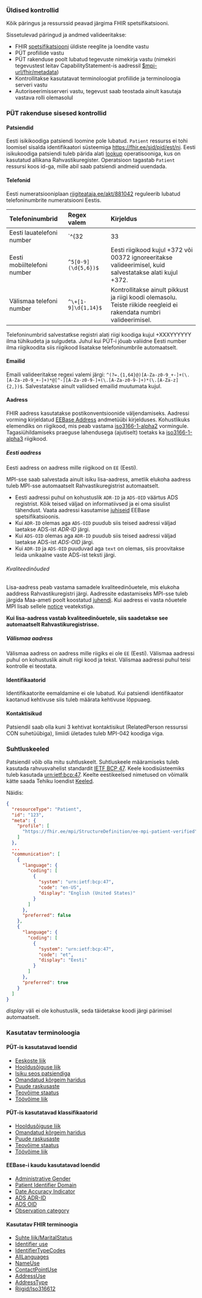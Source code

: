 ### Üldised kontrollid

Kõik päringus ja ressurssid peavad järgima FHIR spetsifikatsiooni.

Sissetulevad päringud ja andmed valideeritakse:

- FHIR [spetsifikatsiooni](http://hl7.org/fhir/documentation.html) üldiste reeglite ja loendite vastu
- PÜT profiilide vastu
- PÜT rakenduse poolt lubatud tegevuste nimekirja vastu (nimekiri tegevustest leitav CapabilityStatement-is aadressil [$mpi-url/fhir/metadata](#))
- Kontrollitakse kasutatavat terminoloogiat profiilide ja terminoloogia serveri vastu
- Autoriseerimisserveri vastu, tegevust saab teostada ainult kasutaja vastava rolli olemasolul

### PÜT rakenduse sisesed kontrollid

#### Patsiendid
Eesti isikikoodiga patsiendi loomine pole lubatud. `Patient` ressurss ei tohi loomisel sisalda identifikaatori süsteemiga https://fhir.ee/sid/pid/est/ni.
Eesti isikukoodiga patsiendi tuleb pärida alati [lookup](operations.html#eesti-isikukoodiga-patsiendi-otsing) operatisooniga, kus on kasutatud allikana Rahvastikuregister.
Operatsioon tagastab `Patient` ressursi koos id-ga, mille abil saab patsiendi andmeid uuendada.

#### Telefonid

Eesti numeratsiooniplaan [riigiteataja.ee/akt/881042](https://www.riigiteataja.ee/akt/881042) reguleerib lubatud telefoninumbrite numeratsiooni Eestis.

| Telefoninumbrid             | Regex valem         | Kirjeldus                                                                                                           |
|:----------------------------|:--------------------|:--------------------------------------------------------------------------------------------------------------------|
| Eesti lauatelefoni number   | `^(32               | 33                                                                                                                  |35|38|39|6[0-9]|7[1-9]|88)(\d{5})$` | Eesti riigikood kujul +372 või 00372 ignoreeritakse valideerimisel, kuid salvestatakse alati kujul +372. |
| Eesti mobiiltelefoni number | `^5[0-9](\d{5,6})$` | Eesti riigikood kujul +372 või 00372 ignoreeritakse valideerimisel, kuid salvestatakse alati kujul +372.            |
| Välismaa telefoni number    | `^\+[1-9]\d{1,14}$` | Kontrollitakse ainult pikkust ja riigi koodi olemasolu. Teiste riikide reegleid ei rakendata numbri valideerimisel. |

Telefoninumbrid salvestatkse registri alati riigi koodiga kujul +XXXYYYYYY ilma tühikudeta ja sulgudeta. Juhul kui PÜT-i jõuab valiidne Eesti number ilma
riigikoodita siis riigikood lisatakse telefoninumbrile automaatselt.

#### Emailid

Emaili valideeritakse regexi valemi järgi:
`^(?=.{1,64}@)[A-Za-z0-9_+-]+(\.[A-Za-z0-9_+-]+)*@[^-][A-Za-z0-9-]+(\.[A-Za-z0-9-]+)*(\.[A-Za-z]{2,})$`.
Salvestatakse ainult valiidsed emailid muutumata kujul.

#### Aadress

FHIR aadress kasutatakse postikonventsioonide väljendamiseks.
Aadressi vorming kirjeldatud [EEBase Address](https://fhir.ee/ig/ee-base/current/site/StructureDefinition-ee-address.html) andmetüübi kirjelduses.
Kohustlikuks elemendiks on riigikood, mis peab vastama [iso3166-1-alpha2](http://hl7.org/fhir/R5/valueset-iso3166-1-2.html) vormingule.
Tagasiühildamiseks praeguse lahendusega (ajutiselt) toetaks ka [iso3166-1-alpha3](http://hl7.org/fhir/R5/valueset-iso3166-1-3.html) riigikood.

##### Eesti aadress
Eesti aadress on aadress mille riigikood on `EE` (Eesti).

MPI-sse saab salvestada ainult isiku lisa-aadress, ametlik elukoha aadress tuleb MPI-sse automaatselt Rahvastikuregistrist automaatselt.

- Eesti aadressi puhul on kohustuslik `ADR-ID` ja `ADS-OID` väärtus ADS registrist. Kõik teised väljad on informatiivsed ja ei oma sisulist tähendust. Vaata aadressi
  kasutamise [juhiseid](https://fhir.ee/ig/ee-base/current/site/StructureDefinition-ee-address.html#notes) EEBase spetsifikatsioonis.
- Kui `ADR-ID` olemas aga `ADS-OID` puudub siis teised aadressi väljad laetakse ADS-ist *ADR-ID* järgi.
- Kui `ADS-OID` olemas aga `ADR-ID` puudub siis teised aadressi väljad laetakse ADS-ist *ADS-OID* järgi.
- Kui `ADR-ID` ja `ADS-OID` puuduvad aga `text` on olemas, siis proovitakse leida unikaalne vaste ADS-ist teksti järgi.

###### Kvaliteedinõuded

Lisa-aadress peab vastama samadele kvaliteedinõuetele, mis elukoha aaddress Rahvastikuregistri järgi.
Aadressite edastamiseks MPI-sse tuleb järgida Maa-ameti poolt koostatud [juhendi](https://geoportaal.maaamet.ee/docs/aadress/RR_elukohtade-ja-lisaaadresside-valiku-juhend.pdf). 
Kui aadress ei vasta nõuetele MPI lisab sellele [notice](https://fhir.ee/ig/ee-base/current/site/StructureDefinition-ee-address-definitions.html#diff_Address.extension:notice) veatekstiga.

**Kui lisa-aadress vastab kvaliteedinõuetele, siis saadetakse see automaatselt Rahvastikuregistrisse.**

##### Välismaa aadress

Välismaa aadress on aadress mille riigiks ei ole `EE` (Eesti).
Välismaa aadressi puhul on kohustuslik ainult riigi kood ja tekst. Välismaa aadressi puhul teisi kontrolle ei teostata.

#### Identifikaatorid

Identifikaatorite eemaldamine ei ole lubatud. Kui patsiendi identifikaator kaotanud kehtivuse siis tuleb määrata kehtivuse lõppuaeg.

#### Kontaktisikud

Patsiendil saab olla kuni 3 kehtivat kontaktisikut (RelatedPerson ressurssi CON suhetüübiga), limiidi ületades tuleb MPI-042 koodiga viga.

### Suhtluskeeled

Patsiendil võib olla mitu suhtluskeelt. Suhtluskeele määramiseks tuleb kasutada rahvusvahelist standardit [IETF BCP 47](https://en.wikipedia.org/wiki/IETF_language_tag). 
Keele koodisüsteemiks tuleb kasutada [urn:ietf:bcp:47](https://terminology.hl7.org/6.2.0/CodeSystem-v3-ietf3066.html). Keelte eestikeelsed nimetused on võimalik kätte saada Tehiku
loendist [Keeled](https://teabekeskus.tehik.ee/et/loendid/keeled).

Näidis:

```json
{
  "resourceType": "Patient",
  "id": "123",
  "meta": {
    "profile": [
      "https://fhir.ee/mpi/StructureDefinition/ee-mpi-patient-verified"
    ]
  },
  ...
  "communication": [
    {
      "language": {
        "coding": [
          {
            "system": "urn:ietf:bcp:47",
            "code": "en-US",
            "display": "English (United States)"
          }
        ]
      },
      "preferred": false
    },
    {
      "language": {
        "coding": [
          {
            "system": "urn:ietf:bcp:47",
            "code": "et",
            "display": "Eesti"
          }
        ]
      },
      "preferred": true
    }
  ]
}
```

_display_ väli ei ole kohustuslik, seda täidetakse koodi järgi pärimisel automaatselt.

### Kasutatav terminoloogia

#### PÜT-is kasutatavad loendid

- [Eeskoste liik](https://teabekeskus.tehik.ee/et/loendid/eestkoste-liik)
- [Hooldusõiguse liik](https://teabekeskus.tehik.ee/et/loendid/hooldusoiguse-liik)
- [Isiku seos patsiendiga](https://fhir.ee/ig/terminology/current/site/ValueSet-isiku-seos-patsiendiga.html)
- [Omandatud kõrgeim haridus](https://teabekeskus.tehik.ee/et/loendid/omandatud-korgeim-haridus)
- [Puude raskusaste](https://teabekeskus.tehik.ee/et/loendid/puude-raskusaste)
- [Teovõime staatus](https://teabekeskus.tehik.ee/et/loendid/teovoime-staatus)
- [Töövõime liik](https://teabekeskus.tehik.ee/et/loendid/toovoime-liik)

#### PÜT-is kasutatavad klassifikaatorid

- [Hooldusõiguse liik](https://akk.tehik.ee/classifier/resources/code-systems/hooldusoiguse-liik/summary)
- [Omandatud kõrgeim haridus](https://akk.tehik.ee/classifier/resources/code-systems/omandatud-korgeim-haridus/summary)
- [Puude raskusaste](https://akk.tehik.ee/classifier/resources/code-systems/puude-raskusaste/summary)
- [Teovõime staatus](https://akk.tehik.ee/classifier/resources/code-systems/teovoime-staatus/summary)
- [Töövõime liik](https://akk.tehik.ee/classifier/resources/code-systems/toovoime-liik/summary)

#### EEBase-i kaudu kasutatavad loendid

- [Administrative Gender](https://fhir.ee/ig/terminology/current/site/ValueSet-administrative-gender.html)
- [Patient Identifier Domain](https://fhir.ee/ig/terminology/current/site/ValueSet-patient-identifier-domain.html)
- [Date Accuracy Indicator](https://fhir.ee/ig/terminology/current/site/ValueSet-date-accuracy-indicator.html)
- [ADS ADR-ID](https://fhir.ee/ig/terminology/current/site/ValueSet-ads-adr-id.html)
- [ADS OID](https://fhir.ee/ig/terminology/current/site/ValueSet-ads-oid.html)
- [Observation category](https://fhir.ee/ig/terminology/current/site/ValueSet-observation-category.html)

#### Kasutatav FHIR terminoogia

- [Suhte liik/MaritalStatus](http://hl7.org/fhir/R5/valueset-marital-status.html)
- [Identifier use](http://hl7.org/fhir/R5/valueset-identifier-use.html)
- [IdentifierTypeCodes](http://hl7.org/fhir/R5/valueset-identifier-type.html)
- [AllLanguages](http://hl7.org/fhir/R5/valueset-all-languages.html)
- [NameUse](http://hl7.org/fhir/R5/valueset-name-use.html)
- [ContactPointUse](http://hl7.org/fhir/R5/valueset-contact-point-use.html)
- [AddressUse](http://hl7.org/fhir/R5/valueset-address-use.html)
- [AddressType](http://hl7.org/fhir/R5/valueset-address-type.html)
- [Riigid/Iso316612](http://hl7.org/fhir/R5/valueset-iso3166-1-2.html)


